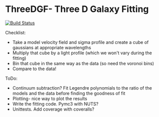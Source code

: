 # ThreeDGF- Three D Galaxy Fitting

[![Build Status](https://travis-ci.com/samvaughan/ThreeDGF.svg?token=egMGmTiKxkq3cq2CjC71&branch=master)](https://travis-ci.com/samvaughan/ThreeDGF)

Checklist:

* Take a model velocity field and sigma profile and create a cube of gaussians at appropriate wavelengths
* Multiply that cube by a light profile (which we won't vary during the fitting)
* Bin that cube in the same way as the data (so need the voronoi bins)
* Compare to the data!

ToDo:

* Continuum subtraction? Fit Legendre polynomials to the ratio of the models and the data before finding the goodness of fit
* Plotting- nice way to plot the results
* Write the fitting code. Pymc3 with NUTS? 
* Unittests. Add coverage with coveralls?